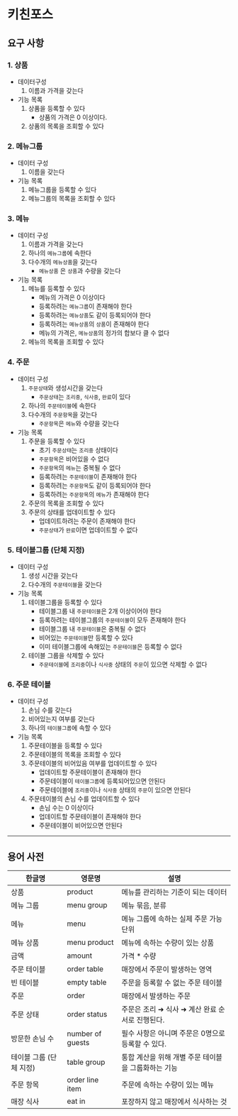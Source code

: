 # 키친포스

## 요구 사항

### 1. 상품
- 데이터구성
    1. 이름과 가격을 갖는다
- 기능 목록
    1. 상품을 등록할 수 있다
        - 상품의 가격은 0 이상이다.
    2. 상품의 목록을 조회할 수 있다

### 2. 메뉴그룹
- 데이터 구성
    1.  이름을 갖는다
- 기능 목록
    1. 메뉴그룹을 등록할 수 있다
    2. 메뉴그룹의 목록을 조회할 수 있다

### 3. 메뉴
- 데이터 구성
    1. 이름과 가격을 갖는다
    2. 하나의 `메뉴그룹`에 속한다
    3. 다수개의 `메뉴상품`을 갖는다
        - `메뉴상품` 은 `상품`과 수량을 갖는다
- 기능 목록
    1. 메뉴를 등록할 수 있다
        - 메뉴의 가격은 0 이상이다
        - 등록하려는 `메뉴그룹`이 존재해야 한다
        - 등록하려는 `메뉴상품`도 같이 등록되어야 한다
        - 등록하려는 `메뉴상품`의 `상품`이 존재해야 한다
        - 메뉴의 가격은, `메뉴상품`의 정가의 합보다 클 수 없다
    2. 메뉴의 목록을 조회할 수 있다

### 4. 주문
- 데이터 구성
    1. `주문상태`와 생성시간을 갖는다
        - `주문상태`는 `조리중`, `식사중`, `완료`이 있다
    2. 하나의 `주문테이블`에 속한다
    3. 다수개의 `주문항목`을 갖는다
        - `주문항목`은 `메뉴`와 수량을 갖는다
- 기능 목록
    1. 주문을 등록할 수 있다
        - 초기 `주문상태`는 `조리중` 상태이다
        - `주문항목`은 비어있을 수 없다
        - `주문항목`의 `메뉴`는 중복될 수 없다
        - 등록하려는 `주문테이블`이 존재해야 한다
        - 등록하려는 `주문항목`도 같이 등록되어야 한다
        - 등록하려는 `주문항목`의 `메뉴`가 존재해야 한다
    2. 주문의 목록을 조회할 수 있다
    3. 주문의 상태를 업데이트할 수 있다
        - 업데이트하려는 주문이 존재해야 한다
        - `주문상태`가 `완료`이면 업데이트할 수 없다

### 5. 테이블그룹 (단체 지정)
- 데이터 구성
    1. 생성 시간을 갖는다
    2. 다수개의 `주문테이블`을 갖는다
- 기능 목록
    1. 테이블그룹을 등록할 수 있다
        - 테이블그룹 내 `주문테이블`은 2개 이상이어야 한다
        - 등록하려는 테이블그룹의 `주문테이블`이 모두 존재해야 한다
        - 테이블그룹 내 `주문테이블`은 중복될 수 없다
        - 비어있는 `주문테이블`만 등록할 수 있다
        - 이미 테이블그룹에 속해있는 `주문테이블`은 등록할 수 없다
    3. 테이블 그룹을 삭제할 수 있다
        - `주문테이블`에 `조리중`이나 `식사중` 상태의 `주문`이 있으면 삭제할 수 없다

### 6. 주문 테이블
- 데이터 구성
    1. 손님 수를 갖는다
    2. 비어있는지 여부를 갖는다
    3. 하나의 `테이블그룹`에 속할 수 있다
- 기능 목록
    1. 주문테이블을 등록할 수 있다
    2. 주문테이블의 목록을 조회할 수 있다
    3. 주문테이블의 비어있음 여부를 업데이트할 수 있다
        - 업데이트할 주문테이블이 존재해야 한다
        - 주문테이블이 `테이블그룹`에 등록되어있으면 안된다
        - 주문테이블에 `조리중`이나 `식사중` 상태의 `주문`이 있으면 안된다
    4. 주문테이블의 손님 수를 업데이트할 수 있다
        - 손님 수는 0 이상이다
        - 업데이트할 주문테이블이 존재해야 한다
        - 주문테이블이 비어있으면 안된다

-----

## 용어 사전

| 한글명 | 영문명 | 설명 |
| --- | --- | --- |
| 상품 | product | 메뉴를 관리하는 기준이 되는 데이터 |
| 메뉴 그룹 | menu group | 메뉴 묶음, 분류 |
| 메뉴 | menu | 메뉴 그룹에 속하는 실제 주문 가능 단위 |
| 메뉴 상품 | menu product | 메뉴에 속하는 수량이 있는 상품 |
| 금액 | amount | 가격 * 수량 |
| 주문 테이블 | order table | 매장에서 주문이 발생하는 영역 |
| 빈 테이블 | empty table | 주문을 등록할 수 없는 주문 테이블 |
| 주문 | order | 매장에서 발생하는 주문 |
| 주문 상태 | order status | 주문은 조리 ➜ 식사 ➜ 계산 완료 순서로 진행된다. |
| 방문한 손님 수 | number of guests | 필수 사항은 아니며 주문은 0명으로 등록할 수 있다. |
| 테이블 그룹 (단체 지정) | table group | 통합 계산을 위해 개별 주문 테이블을 그룹화하는 기능 |
| 주문 항목 | order line item | 주문에 속하는 수량이 있는 메뉴 |
| 매장 식사 | eat in | 포장하지 않고 매장에서 식사하는 것 |